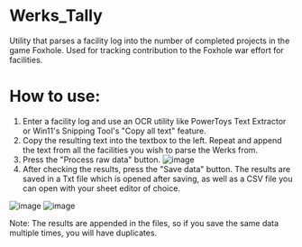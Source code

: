 # Werks_Tally
Utility that parses a facility log into the number of completed projects in the game Foxhole. Used for tracking contribution to the Foxhole war effort for facilities.

# How to use:
1. Enter a facility log and use an OCR utility like PowerToys Text Extractor or Win11's Snipping Tool's "Copy all text" feature.
2. Copy the resulting text into the textbox to the left. Repeat and append the text from all the facilities you wish to parse the Werks from.
3. Press the "Process raw data" button.
![image](https://github.com/user-attachments/assets/c3620af9-7624-4dfb-9c2b-1b6026142792)
4. After checking the results, press the "Save data" button. The results are saved in a Txt file which is opened after saving, as well as a CSV file you can open with your sheet editor of choice.

![image](https://github.com/user-attachments/assets/fd9a1b00-44b9-4e8c-b9a6-7fb07f4e20b5)
![image](https://github.com/user-attachments/assets/b64c4c1b-6c7c-497a-906b-701f3eedc574)

Note: The results are appended in the files, so if you save the same data multiple times, you will have duplicates.
